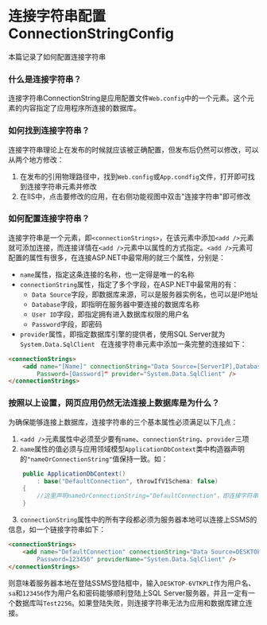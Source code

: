 # 连接字符串配置ConnectionStringConfig
本篇记录了如何配置连接字符串

### 什么是连接字符串？
连接字符串ConnectionString是应用配置文件`Web.config`中的一个元素。这个元素的内容指定了应用程序所连接的数据库。

### 如何找到连接字符串？
连接字符串理论上在发布的时候就应该被正确配置，但发布后仍然可以修改，可以从两个地方修改：

1. 在发布的引用物理路径中，找到`Web.config`或`App.condfig`文件，打开即可找到连接字符串元素并修改
2. 在IIS中，点击要修改的应用，在右侧功能视图中双击"连接字符串"即可修改

### 如何配置连接字符串？
连接字符串是一个元素，即`<connectionStrings>`，在该元素中添加`<add />`元素就可添加连接，而连接详情在`<add />`元素中以属性的方式指定。`<add />`元素可配置的属性有很多，在连接ASP.NET中最常用的就三个属性，分别是：
  
* `name`属性，指定这条连接的名称，也一定得是唯一的名称
* `connectionString`属性，指定了多个字段，在ASP.NET中最常用的有：
    - `Data Source`字段，即数据库来源，可以是服务器实例名，也可以是IP地址
    - `Database`字段，即指明在服务器中要连接的数据库名称
    - `User ID`字段，即指定拥有进入数据库权限的用户名
    - `Password`字段，即密码
* `provider`属性，即指定数据库引擎的提供者，使用SQL Server就为`System.Data.SqlClient`
  
在连接字符串元素中添加一条完整的连接如下：

```html
<connectionStrings>
    <add name="[Name]" connectionString="Data Source=[ServerIP],Database="[DatabaseName],User ID="[Account]",
        Password=[Oassword]" provider="System.Data.SqlClient" />
</connectionStrings>
```
                                        
### 按照以上设置，网页应用仍然无法连接上数据库是为什么？

为确保能够连接上数据库，连接字符串的三个基本属性必须满足以下几点：

1. `<add />`元素属性中必须至少要有`name`、`connectionString`、`provider`三项
2. `name`属性的值必须与应用领域模型`ApplicationDbContext`类中构造器声明的`"nameOrConnectionString"`值保持一致。如：

```c#
    public ApplicationDbContext()
        : base("DefaultConnection", throwIfV1Schema: false)
    {
        //这里声明nameOrConnectionString="DefaultConnection"，即连接字符串中name属性必须为name="DefaultConnection"
    }
```
   
3. `connectionString`属性中的所有字段都必须为服务器本地可以连接上SSMS的信息，如一个链接字符串如下：

```html
<connectionStrings>
    <add name="DefaultConnection" connectionString="Data Source=DESKTOP-6VTKPLI;Database=Test2256;User ID=sa;
        Password=123456" providerName="System.Data.SqlClient" />
</connectionStrings>
```
  则意味着服务器本地在登陆SSMS登陆框中，输入`DESKTOP-6VTKPLI`作为用户名、`sa`和`123456`作为用户名和密码能够顺利登陆上SQL Server服务器，并且一定有一个数据库叫`Test2256`。如果登陆失败，则连接字符串无法为应用和数据库建立连接。
